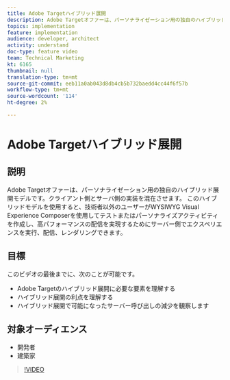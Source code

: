 ```yaml
---
title: Adobe Targetハイブリッド展開
description: Adobe Targetオファーは、パーソナライゼーション用の独自のハイブリッド展開モデルです。クライアント側とサーバ側の実装を混在させます。
topics: implementation
feature: implementation
audience: developer, architect
activity: understand
doc-type: feature video
team: Technical Marketing
kt: 6165
thumbnail: null
translation-type: tm+mt
source-git-commit: eeb11a0ab043d8db4cb5b732baedd4cc44f6f57b
workflow-type: tm+mt
source-wordcount: '114'
ht-degree: 2%

---
```



# Adobe Targetハイブリッド展開

## 説明

Adobe Targetオファーは、パーソナライゼーション用の独自のハイブリッド展開モデルです。クライアント側とサーバ側の実装を混在させます。 このハイブリッドモデルを使用すると、技術者以外のユーザーがWYSIWYG Visual Experience Composerを使用してテストまたはパーソナライズアクティビティを作成し、高パフォーマンスの配信を実現するためにサーバー側でエクスペリエンスを実行、配信、レンダリングできます。 

## 目標

このビデオの最後までに、次のことが可能です。

* Adobe Targetのハイブリッド展開に必要な要素を理解する
* ハイブリッド展開の利点を理解する
* ハイブリッド展開で可能になったサーバー呼び出しの減少を観察します

## 対象オーディエンス

* 開発者
* 建築家

>[!VIDEO](https://video.tv.adobe.com/v/41698/?quality=12)

<!-- JUDY: add to this once we have documentation. And/or add to this, with links to the on-device decisioning content. For more information, visit the [documentation](https://docs.adobe.com/content/help/en/target/using/implement-target/implementing-target.html). -->
